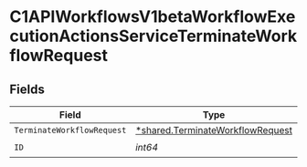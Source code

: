 # C1APIWorkflowsV1betaWorkflowExecutionActionsServiceTerminateWorkflowRequest


## Fields

| Field                                                                                      | Type                                                                                       | Required                                                                                   | Description                                                                                |
| ------------------------------------------------------------------------------------------ | ------------------------------------------------------------------------------------------ | ------------------------------------------------------------------------------------------ | ------------------------------------------------------------------------------------------ |
| `TerminateWorkflowRequest`                                                                 | [*shared.TerminateWorkflowRequest](../../../pkg/models/shared/terminateworkflowrequest.md) | :heavy_minus_sign:                                                                         | N/A                                                                                        |
| `ID`                                                                                       | *int64*                                                                                    | :heavy_check_mark:                                                                         | N/A                                                                                        |